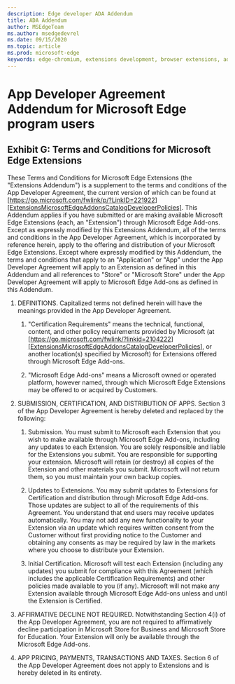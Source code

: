 ```yaml
---
description: Edge developer ADA Addendum
title: ADA Addendum
author: MSEdgeTeam
ms.author: msedgedevrel
ms.date: 09/15/2020
ms.topic: article
ms.prod: microsoft-edge
keywords: edge-chromium, extensions development, browser extensions, addons, partner center, developer
---
```

# App Developer Agreement Addendum for Microsoft Edge program users  

## Exhibit G: Terms and Conditions for Microsoft Edge Extensions  

These Terms and Conditions for Microsoft Edge Extensions \(the "Extensions Addendum"\) is a supplement to the terms and conditions of the App Developer Agreement, the current version of which can be found at [https://go.microsoft.com/fwlink/p/?LinkID=221922][ExtensionsMicrosoftEdgeAddonsCatalogDeveloperPolicies].  This Addendum applies if you have submitted or are making available Microsoft Edge Extensions \(each, an "Extension"\) through Microsoft Edge Add-ons.  Except as expressly modified by this Extensions Addendum, all of the terms and conditions in the App Developer Agreement, which is incorporated by reference herein, apply to the offering and distribution of your Microsoft Edge Extensions.  Except where expressly modified by this Addendum, the terms and conditions that apply to an "Application" or "App" under the App Developer Agreement will apply to an Extension as defined in this Addendum and all references to "Store" or "Microsoft Store" under the App Developer Agreement will apply to Microsoft Edge Add-ons as defined in this Addendum.  

1.  DEFINITIONS.  Capitalized terms not defined herein will have the meanings provided in the App Developer Agreement.  

    1.  "Certification Requirements" means the technical, functional, content, and other policy requirements provided by Microsoft \(at [https://go.microsoft.com/fwlink/?linkid=2104222][ExtensionsMicrosoftEdgeAddonsCatalogDeveloperPolicies], or another location\(s\) specified by Microsoft\) for Extensions offered through Microsoft Edge Add-ons.  

    1.  "Microsoft Edge Add-ons" means a Microsoft owned or operated platform, however named, through which Microsoft Edge Extensions may be offered to or acquired by Customers.

1.  SUBMISSION, CERTIFICATION, AND DISTRIBUTION OF APPS.  Section 3 of the App Developer Agreement is hereby deleted and replaced by the following:  

    1.  Submission.  You must submit to Microsoft each Extension that you wish to make available through Microsoft Edge Add-ons, including any updates to each Extension.  You are solely responsible and liable for the Extensions you submit.  You are responsible for supporting your extension.  Microsoft will retain \(or destroy\) all copies of the Extension and other materials you submit.  Microsoft will not return them, so you must maintain your own backup copies.  

    1.  Updates to Extensions.  You may submit updates to Extensions for Certification and distribution through Microsoft Edge Add-ons.  Those updates are subject to all of the requirements of this Agreement.  You understand that end users may receive updates automatically.  You may not add any new functionality to your Extension via an update which requires written consent from the Customer without first providing notice to the Customer and obtaining any consents as may be required by law in the markets where you choose to distribute your Extension.  

    1.  Initial Certification.  Microsoft will test each Extension \(including any updates\) you submit for compliance with this Agreement \(which includes the applicable Certification Requirements\) and other policies made available to you \(if any\).  Microsoft will not make any Extension available through Microsoft Edge Add-ons unless and until the Extension is Certified.  

1.  AFFIRMATIVE DECLINE NOT REQUIRED.  Notwithstanding Section 4\(i\) of the App Developer Agreement, you are not required to affirmatively decline participation in Microsoft Store for Business and Microsoft Store for Education.  Your Extension will only be available through the Microsoft Edge Add-ons.  

1.  APP PRICING, PAYMENTS, TRANSACTIONS AND TAXES.  Section 6 of the App Developer Agreement does not apply to Extensions and is hereby deleted in its entirety.  

<!-- image links  -->  

<!-- links -->  

[ExtensionsMicrosoftEdgeAddonsCatalogDeveloperPolicies]: developer-policies.md "Microsoft Edge Add-ons Catalog Developer Policies"  
